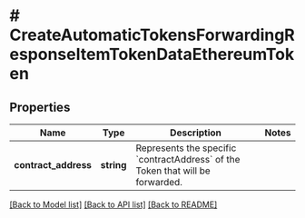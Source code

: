 # # CreateAutomaticTokensForwardingResponseItemTokenDataEthereumToken

## Properties

Name | Type | Description | Notes
------------ | ------------- | ------------- | -------------
**contract_address** | **string** | Represents the specific &#x60;contractAddress&#x60; of the Token that will be forwarded. |

[[Back to Model list]](../../README.md#models) [[Back to API list]](../../README.md#endpoints) [[Back to README]](../../README.md)
